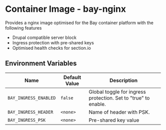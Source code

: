 # Container Image - bay-nginx

Provides a nginx image optimised for the Bay container platform with the following features

- Drupal compatible server block
- Ingress protection with pre-shared keys
- Optimised health checks for section.io

## Environment Variables

| Name | Default Value | Description |
|------|---------------|-------------|
| `BAY_INGRESS_ENABLED` | `false` | Global toggle for ingress protection. Set to "true" to enable. |
| `BAY_INGRESS_HEADER` | `<none>` | Name of header with PSK. |
| `BAY_INGRESS_PSK` | `<none>` | Pre-shared key value |

